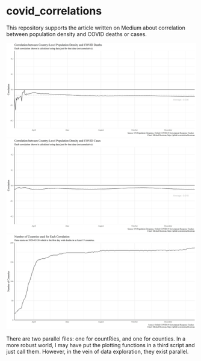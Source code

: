 
# covid_correlations
This repository supports the article written on Medium about correlation between population density and COVID deaths or cases. 


![](plots/cor_density_deaths.jpg)
![](plots/cor_density_cases.jpg)
![](plots/cor_n_countries.jpg)

There are two parallel files: one for countRies, and one for counties. In a more robust world, I may have put the plotting functions in a third script and just call them. However, in the vein of data exploration, they exist parallel.  
